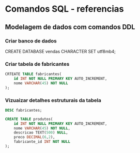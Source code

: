 # Comandos SQL - referencias

## Modelagem de dados com comandos DDL

### Criar banco de dados 

CREATE DATABASE vendas  CHARACTER SET utf8mb4;

### Criar tabela de fabricantes
```sql
CRTEATE TABLE fabricantes(
    id INT NOT NULL PRIMARY KEY AUTO_INCREMENT,
    nome VARCHAR(45) NOT NULL
);
```

### Vizuaizar detalhes estruturais da tabela    

```sql
DESC fabricantes;

```

```sql
CREATE TABLE produtos(
    id INT NOT NULL PRIMARY KEY AUTO_INCREMENT,
    nome VARCHAR(45) NOT NULL,  
    descricao TEXT(500) NULL,
    preco DECIMAL(6,2),
    fabricante_id INT NOT NULL 
);


```
